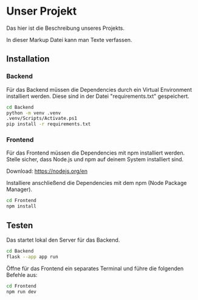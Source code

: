 # Unser Projekt

Das hier ist die Beschreibung unseres Projekts.

In dieser Markup Datei kann man Texte verfassen.

## Installation

### Backend
Für das Backend müssen die Dependencies durch ein Virtual Environment installiert werden.
Diese sind in der Datei "requirements.txt" gespeichert.


```bash
cd Backend
python -m venv .venv
.venv/Scripts/Activate.ps1
pip install -r requirements.txt
```

### Frontend

Für das Frontend müssen die Dependencies mit npm installiert werden. Stelle sicher, dass Node.js und npm auf deinem System installiert sind.

Download: https://nodejs.org/en

Installiere anschließend die Dependencies mit dem npm (Node Package Manager).
```bash
cd Frontend
npm install
```

## Testen

Das startet lokal den Server für das Backend.

```bash
cd Backend
flask --app app run
```

Öffne für das Frontend ein separates Terminal und führe die folgenden Befehle aus:

```bash
cd Frontend
npm run dev
```